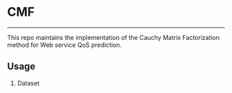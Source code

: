# CMF
---
This repo maintains the implementation of the Cauchy Matrix Factorization method for Web service QoS prediction.

## Usage
1. Dataset
